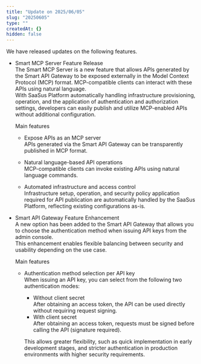 ```yaml
---
title: "Update on 2025/06/05"
slug: "20250605"
type: ""
createdAt: {}
hidden: false
---
```


We have released updates on the following features.

- Smart MCP Server Feature Release  
  The Smart MCP Server is a new feature that allows APIs generated by the Smart API Gateway to be exposed externally in the Model Context Protocol (MCP) format. MCP-compatible clients can interact with these APIs using natural language.  
  With SaaSus Platform automatically handling infrastructure provisioning, operation, and the application of authentication and authorization settings, developers can easily publish and utilize MCP-enabled APIs without additional configuration.  

  Main features  

  - Expose APIs as an MCP server  
    APIs generated via the Smart API Gateway can be transparently published in MCP format.  

  - Natural language-based API operations  
    MCP-compatible clients can invoke existing APIs using natural language commands.  

  - Automated infrastructure and access control  
    Infrastructure setup, operation, and security policy application required for API publication are automatically handled by the SaaSus Platform, reflecting existing configurations as-is.  

- Smart API Gateway Feature Enhancement  
  A new option has been added to the Smart API Gateway that allows you to choose the authentication method when issuing API keys from the admin console.  
  This enhancement enables flexible balancing between security and usability depending on the use case.  

  Main features  

  - Authentication method selection per API key  
    When issuing an API key, you can select from the following two authentication modes:  
    - Without client secret  
      After obtaining an access token, the API can be used directly without requiring request signing.  
    - With client secret  
      After obtaining an access token, requests must be signed before calling the API (signature required).  

    This allows greater flexibility, such as quick implementation in early development stages, and stricter authentication in production environments with higher security requirements.  
